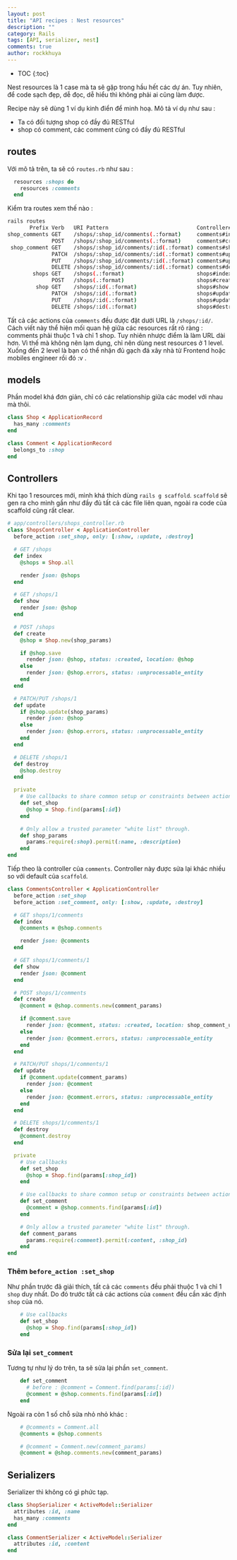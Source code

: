 ```yaml
---
layout: post
title: "API recipes : Nest resources"
description: ""
category: Rails
tags: [API, serializer, nest]
comments: true
author: rockkhuya
---
```

* TOC
{:toc}

Nest resources là 1 case mà ta sẽ gặp trong hầu hết các dự án. Tuy nhiên, để code sạch đẹp, dễ đọc, dễ hiểu thì không phải ai cũng làm được. 

Recipe này sẽ dùng 1 ví dụ kinh điển để minh hoạ. Mô tả ví dụ như sau : 

- Ta có đối tượng shop có đầy đủ RESTful
- shop có comment, các comment cũng có đầy đủ RESTful

<!-- more -->

## routes

Với mô tả trên, ta sẽ có `routes.rb` như sau : 

```ruby
  resources :shops do
    resources :comments
  end
```

Kiểm tra routes xem thế nào : 

```bash
rails routes
       Prefix Verb   URI Pattern                            Controller#Action
shop_comments GET    /shops/:shop_id/comments(.:format)     comments#index
              POST   /shops/:shop_id/comments(.:format)     comments#create
 shop_comment GET    /shops/:shop_id/comments/:id(.:format) comments#show
              PATCH  /shops/:shop_id/comments/:id(.:format) comments#update
              PUT    /shops/:shop_id/comments/:id(.:format) comments#update
              DELETE /shops/:shop_id/comments/:id(.:format) comments#destroy
        shops GET    /shops(.:format)                       shops#index
              POST   /shops(.:format)                       shops#create
         shop GET    /shops/:id(.:format)                   shops#show
              PATCH  /shops/:id(.:format)                   shops#update
              PUT    /shops/:id(.:format)                   shops#update
              DELETE /shops/:id(.:format)                   shops#destroy
```

Tất cả các actions của `comments` đều được đặt dưới URL là `/shops/:id/`. 
Cách viết này thể hiện mối quan hệ giữa các resources rất rõ ràng : comments phải thuộc 1 và chỉ 1 shop. 
Tuy nhiên nhược điểm là làm URL dài hơn. 
Vì thế mà không nên lạm dụng, chỉ nên dùng nest resources ở 1 level. Xuống đến 2 level là bạn có thể nhận đủ gạch đá xây nhà từ Frontend hoặc mobiles engineer rồi đó :v . 

## models

Phần model khá đơn giản, chỉ có các relationship giữa các model với nhau mà thôi. 

```ruby
class Shop < ApplicationRecord
  has_many :comments
end

class Comment < ApplicationRecord
  belongs_to :shop
end
```

## Controllers

Khi tạo 1 resources mới, mình khá thích dùng `rails g scaffold`. `scaffold` sẽ gen ra cho mình gần như đầy đủ tất cả các file liên quan, ngoài ra code của scaffold cũng rất clear.

```ruby
# app/controllers/shops_controller.rb
class ShopsController < ApplicationController
  before_action :set_shop, only: [:show, :update, :destroy]

  # GET /shops
  def index
    @shops = Shop.all

    render json: @shops
  end

  # GET /shops/1
  def show
    render json: @shop
  end

  # POST /shops
  def create
    @shop = Shop.new(shop_params)

    if @shop.save
      render json: @shop, status: :created, location: @shop
    else
      render json: @shop.errors, status: :unprocessable_entity
    end
  end

  # PATCH/PUT /shops/1
  def update
    if @shop.update(shop_params)
      render json: @shop
    else
      render json: @shop.errors, status: :unprocessable_entity
    end
  end

  # DELETE /shops/1
  def destroy
    @shop.destroy
  end

  private
    # Use callbacks to share common setup or constraints between actions.
    def set_shop
      @shop = Shop.find(params[:id])
    end

    # Only allow a trusted parameter "white list" through.
    def shop_params
      params.require(:shop).permit(:name, :description)
    end
end
```

Tiếp theo là controller của `comments`. Controller này được sửa lại khác nhiều so với default của `scaffold`.

```ruby
class CommentsController < ApplicationController
  before_action :set_shop
  before_action :set_comment, only: [:show, :update, :destroy]

  # GET shops/1/comments
  def index
    @comments = @shop.comments

    render json: @comments
  end

  # GET shops/1/comments/1
  def show
    render json: @comment
  end

  # POST shops/1/comments
  def create
    @comment = @shop.comments.new(comment_params)

    if @comment.save
      render json: @comment, status: :created, location: shop_comment_url(@shop, @comment)
    else
      render json: @comment.errors, status: :unprocessable_entity
    end
  end

  # PATCH/PUT shops/1/comments/1
  def update
    if @comment.update(comment_params)
      render json: @comment
    else
      render json: @comment.errors, status: :unprocessable_entity
    end
  end

  # DELETE shops/1/comments/1
  def destroy
    @comment.destroy
  end

  private
    # Use callbacks 
    def set_shop
      @shop = Shop.find(params[:shop_id])
    end

    # Use callbacks to share common setup or constraints between actions.
    def set_comment
      @comment = @shop.comments.find(params[:id])
    end

    # Only allow a trusted parameter "white list" through.
    def comment_params
      params.require(:comment).permit(:content, :shop_id)
    end
end
```

### Thêm `before_action :set_shop`
Như phần trước đã giải thích, tất cả các `comments` đều phải thuộc 1 và chỉ 1 `shop` duy nhất. Do đó trước tất cả các actions của `comment` đều cần xác định `shop` của nó. 

```ruby
    # Use callbacks 
    def set_shop
      @shop = Shop.find(params[:shop_id])
    end
```

### Sửa lại `set_comment`
Tương tự như lý do trên, ta sẽ sửa lại phần `set_comment`.

```ruby
    def set_comment
      # before : @comment = Comment.find(params[:id])
      @comment = @shop.comments.find(params[:id])
    end
```

Ngoài ra còn 1 số chỗ sửa nhỏ nhỏ khác : 

```ruby
    # @comments = Comment.all
    @comments = @shop.comments

    # @comment = Comment.new(comment_params)
    @comment = @shop.comments.new(comment_params)
```

## Serializers

Serializer thì không có gì phức tạp. 

```ruby
class ShopSerializer < ActiveModel::Serializer
  attributes :id, :name
  has_many :comments
end

class CommentSerializer < ActiveModel::Serializer
  attributes :id, :content
end
```
